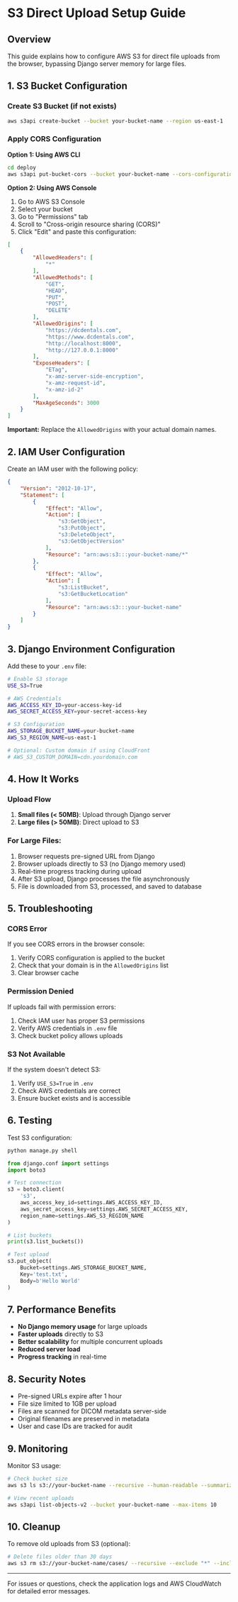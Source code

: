 # S3 Direct Upload Setup Guide

## Overview
This guide explains how to configure AWS S3 for direct file uploads from the browser, bypassing Django server memory for large files.

## 1. S3 Bucket Configuration

### Create S3 Bucket (if not exists)
```bash
aws s3api create-bucket --bucket your-bucket-name --region us-east-1
```

### Apply CORS Configuration

**Option 1: Using AWS CLI**
```bash
cd deploy
aws s3api put-bucket-cors --bucket your-bucket-name --cors-configuration file://s3-cors-config.json
```

**Option 2: Using AWS Console**
1. Go to AWS S3 Console
2. Select your bucket
3. Go to "Permissions" tab
4. Scroll to "Cross-origin resource sharing (CORS)"
5. Click "Edit" and paste this configuration:

```json
[
    {
        "AllowedHeaders": [
            "*"
        ],
        "AllowedMethods": [
            "GET",
            "HEAD",
            "PUT",
            "POST",
            "DELETE"
        ],
        "AllowedOrigins": [
            "https://dcdentals.com",
            "https://www.dcdentals.com",
            "http://localhost:8000",
            "http://127.0.0.1:8000"
        ],
        "ExposeHeaders": [
            "ETag",
            "x-amz-server-side-encryption",
            "x-amz-request-id",
            "x-amz-id-2"
        ],
        "MaxAgeSeconds": 3000
    }
]
```

**Important:** Replace the `AllowedOrigins` with your actual domain names.

## 2. IAM User Configuration

Create an IAM user with the following policy:

```json
{
    "Version": "2012-10-17",
    "Statement": [
        {
            "Effect": "Allow",
            "Action": [
                "s3:GetObject",
                "s3:PutObject",
                "s3:DeleteObject",
                "s3:GetObjectVersion"
            ],
            "Resource": "arn:aws:s3:::your-bucket-name/*"
        },
        {
            "Effect": "Allow",
            "Action": [
                "s3:ListBucket",
                "s3:GetBucketLocation"
            ],
            "Resource": "arn:aws:s3:::your-bucket-name"
        }
    ]
}
```

## 3. Django Environment Configuration

Add these to your `.env` file:

```bash
# Enable S3 storage
USE_S3=True

# AWS Credentials
AWS_ACCESS_KEY_ID=your-access-key-id
AWS_SECRET_ACCESS_KEY=your-secret-access-key

# S3 Configuration
AWS_STORAGE_BUCKET_NAME=your-bucket-name
AWS_S3_REGION_NAME=us-east-1

# Optional: Custom domain if using CloudFront
# AWS_S3_CUSTOM_DOMAIN=cdn.yourdomain.com
```

## 4. How It Works

### Upload Flow
1. **Small files (< 50MB)**: Upload through Django server
2. **Large files (> 50MB)**: Direct upload to S3

### For Large Files:
1. Browser requests pre-signed URL from Django
2. Browser uploads directly to S3 (no Django memory used)
3. Real-time progress tracking during upload
4. After S3 upload, Django processes the file asynchronously
5. File is downloaded from S3, processed, and saved to database

## 5. Troubleshooting

### CORS Error
If you see CORS errors in the browser console:
1. Verify CORS configuration is applied to the bucket
2. Check that your domain is in the `AllowedOrigins` list
3. Clear browser cache

### Permission Denied
If uploads fail with permission errors:
1. Check IAM user has proper S3 permissions
2. Verify AWS credentials in `.env` file
3. Check bucket policy allows uploads

### S3 Not Available
If the system doesn't detect S3:
1. Verify `USE_S3=True` in `.env`
2. Check AWS credentials are correct
3. Ensure bucket exists and is accessible

## 6. Testing

Test S3 configuration:
```python
python manage.py shell

from django.conf import settings
import boto3

# Test connection
s3 = boto3.client(
    's3',
    aws_access_key_id=settings.AWS_ACCESS_KEY_ID,
    aws_secret_access_key=settings.AWS_SECRET_ACCESS_KEY,
    region_name=settings.AWS_S3_REGION_NAME
)

# List buckets
print(s3.list_buckets())

# Test upload
s3.put_object(
    Bucket=settings.AWS_STORAGE_BUCKET_NAME,
    Key='test.txt',
    Body=b'Hello World'
)
```

## 7. Performance Benefits

- **No Django memory usage** for large uploads
- **Faster uploads** directly to S3
- **Better scalability** for multiple concurrent uploads
- **Reduced server load**
- **Progress tracking** in real-time

## 8. Security Notes

- Pre-signed URLs expire after 1 hour
- File size limited to 1GB per upload
- Files are scanned for DICOM metadata server-side
- Original filenames are preserved in metadata
- User and case IDs are tracked for audit

## 9. Monitoring

Monitor S3 usage:
```bash
# Check bucket size
aws s3 ls s3://your-bucket-name --recursive --human-readable --summarize

# View recent uploads
aws s3api list-objects-v2 --bucket your-bucket-name --max-items 10
```

## 10. Cleanup

To remove old uploads from S3 (optional):
```bash
# Delete files older than 30 days
aws s3 rm s3://your-bucket-name/cases/ --recursive --exclude "*" --include "*/uploads/*" --older-than 30
```

---

For issues or questions, check the application logs and AWS CloudWatch for detailed error messages.